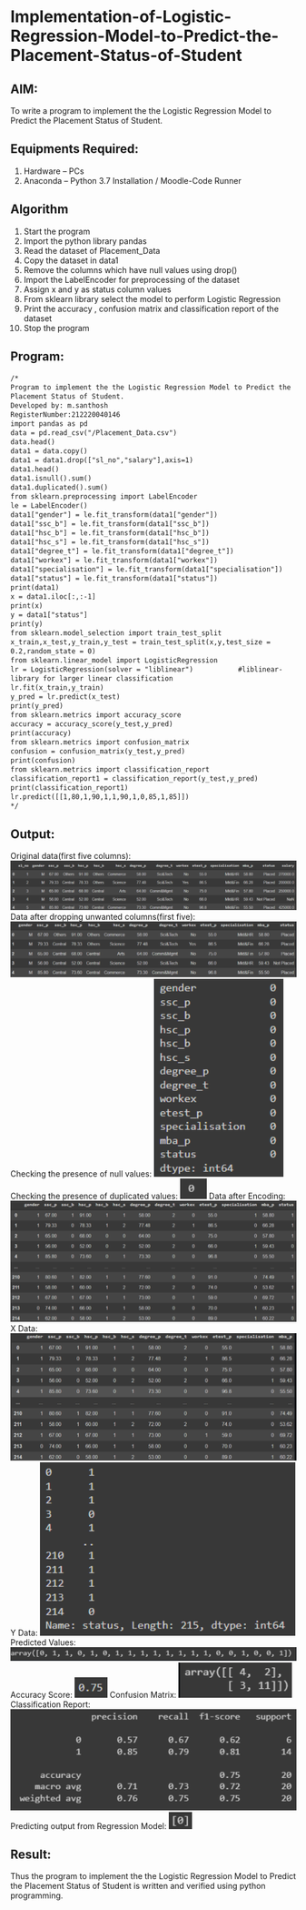 # Implementation-of-Logistic-Regression-Model-to-Predict-the-Placement-Status-of-Student

## AIM:
To write a program to implement the the Logistic Regression Model to Predict the Placement Status of Student.

## Equipments Required:
1. Hardware – PCs
2. Anaconda – Python 3.7 Installation / Moodle-Code Runner

## Algorithm
1. Start the program
2. Import the python library pandas
3. Read the dataset of Placement_Data
4. Copy the dataset in data1
5. Remove the columns which have null values using drop()
6. Import the LabelEncoder for preprocessing of the dataset
7. Assign x and y as status column values
8. From sklearn library select the model to perform Logistic Regression
9. Print the accuracy , confusion matrix and classification report of the dataset
10. Stop the program

## Program:
```
/*
Program to implement the the Logistic Regression Model to Predict the Placement Status of Student.
Developed by: m.santhosh
RegisterNumber:212220040146
import pandas as pd
data = pd.read_csv("/Placement_Data.csv")
data.head()
data1 = data.copy()
data1 = data1.drop(["sl_no","salary"],axis=1)           
data1.head()
data1.isnull().sum()    
data1.duplicated().sum()
from sklearn.preprocessing import LabelEncoder
le = LabelEncoder()
data1["gender"] = le.fit_transform(data1["gender"])
data1["ssc_b"] = le.fit_transform(data1["ssc_b"])
data1["hsc_b"] = le.fit_transform(data1["hsc_b"])
data1["hsc_s"] = le.fit_transform(data1["hsc_s"])
data1["degree_t"] = le.fit_transform(data1["degree_t"])
data1["workex"] = le.fit_transform(data1["workex"])
data1["specialisation"] = le.fit_transform(data1["specialisation"])
data1["status"] = le.fit_transform(data1["status"])
print(data1)
x = data1.iloc[:,:-1]
print(x)
y = data1["status"]
print(y)
from sklearn.model_selection import train_test_split  
x_train,x_test,y_train,y_test = train_test_split(x,y,test_size = 0.2,random_state = 0)
from sklearn.linear_model import LogisticRegression
lr = LogisticRegression(solver = "liblinear")           #liblinear-library for larger linear classification
lr.fit(x_train,y_train)
y_pred = lr.predict(x_test)
print(y_pred)
from sklearn.metrics import accuracy_score
accuracy = accuracy_score(y_test,y_pred)
print(accuracy)
from sklearn.metrics import confusion_matrix
confusion = confusion_matrix(y_test,y_pred)
print(confusion)
from sklearn.metrics import classification_report
classification_report1 = classification_report(y_test,y_pred)
print(classification_report1)
lr.predict([[1,80,1,90,1,1,90,1,0,85,1,85]])
*/
```

## Output:
Original data(first five columns):
![the Logistic Regression Model to Predict the Placement Status of Student](o1.png)
Data after dropping unwanted columns(first five):
![the Logistic Regression Model to Predict the Placement Status of Student](o2.png)
Checking the presence of null values:
![the Logistic Regression Model to Predict the Placement Status of Student](o3.png)
Checking the presence of duplicated values:
![the Logistic Regression Model to Predict the Placement Status of Student](o4.png)
Data after Encoding:
![the Logistic Regression Model to Predict the Placement Status of Student](o5.png)
X Data:
![the Logistic Regression Model to Predict the Placement Status of Student](o6.png)
Y Data:
![the Logistic Regression Model to Predict the Placement Status of Student](o7.png)
Predicted Values:
![the Logistic Regression Model to Predict the Placement Status of Student](o8.png)
Accuracy Score:
![the Logistic Regression Model to Predict the Placement Status of Student](o9.png)
Confusion Matrix:
![the Logistic Regression Model to Predict the Placement Status of Student](o10.png)
Classification Report:
![the Logistic Regression Model to Predict the Placement Status of Student](o11.png)
Predicting output from Regression Model:
![the Logistic Regression Model to Predict the Placement Status of Student](o12.png)

## Result:
Thus the program to implement the the Logistic Regression Model to Predict the Placement Status of Student is written and verified using python programming.
